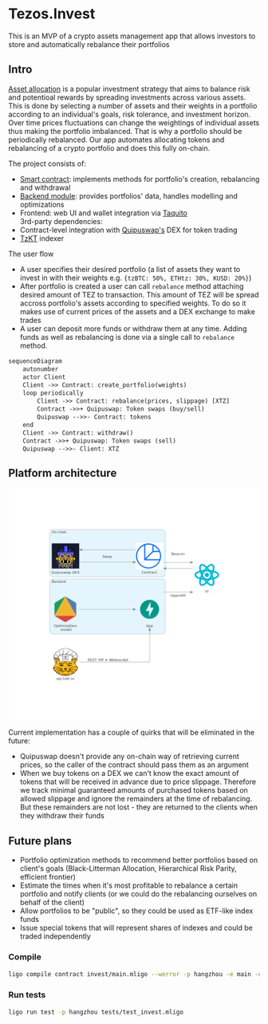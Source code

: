 # Tezos.Invest

This is an MVP of a crypto assets management app that allows investors to store and automatically rebalance their portfolios

## Intro

[Asset allocation](https://www.investopedia.com/terms/a/assetallocation.asp) is a popular investment strategy that aims to balance risk and potentioal rewards by spreading investments across various assets. This is done by selecting a number of assets and their weights in a portfolio according to an individual's goals, risk tolerance, and investment horizon. Over time prices fluctuations can change the weightings of individual assets thus making the portfolio imbalanced. That is why a portfolio should be periodically rebalanced. Our app automates allocating tokens and rebalancing of a crypto portfolio and does this fully on-chain. 

The project consists of:
 - [Smart contract](invest): implements methods for portfolio's creation, rebalancing and withdrawal
 - [Backend module](https://github.com/tezos-invest/etfs): provides portfolios' data, handles modelling and optimizations
 - Frontend: web UI and wallet integration via [Taquito](https://tezostaquito.io)  
3rd-party dependencies:
 - Contract-level integration with [Quipuswap's](https://quipuswap.com) DEX for token trading
 - [TzKT](https://tzkt.io) indexer

The user flow 
- A user specifies their desired portfolio (a list of assets they want to invest in with their weights e.g. `{tzBTC: 50%, ETHtz: 30%, KUSD: 20%}`)
- After portfolio is created a user can call `rebalance` method attaching desired amount of TEZ to transaction. This amount of TEZ will be spread accross portfolio's assets according to specified weights. To do so it makes use of current prices of the assets and a DEX exchange to make trades
- A user can deposit more funds or withdraw them at any time. Adding funds as well as rebalancing is done via a single call to `rebalance` method.

```mermaid
sequenceDiagram
    autonumber
    actor Client
    Client ->> Contract: create_portfolio(weights)
    loop periodically
        Client ->> Contract: rebalance(prices, slippage) [XTZ]
        Contract ->>+ Quipuswap: Token swaps (buy/sell)
        Quipuswap -->>- Contract: tokens
    end
    Client ->> Contract: withdraw()
    Contract ->>+ Quipuswap: Token swaps (sell)
    Quipuswap -->>- Client: XTZ
```

## Platform architecture

<p align="center">
    <img src="docs/diagram.png">
</p>


Current implementation has a couple of quirks that will be eliminated in the future:
- Quipuswap doesn't provide any on-chain way of retrieving current prices, so the caller of the contract should pass them as an argument
- When we buy tokens on a DEX we can't know the exact amount of tokens that will be received in advance due to price slippage. Therefore we track minimal guaranteed amounts of purchased tokens based on allowed slippage and ignore the remainders at the time of rebalancing. But these remainders are not lost - they are returned to the clients when they withdraw their funds

## Future plans

- Portfolio optimization methods to recommend better portfolios based on client's goals (Black-Litterman Allocation, Hierarchical Risk Parity, efficient frontier)
- Estimate the times when it's most profitable to rebalance a certain portfolio and notify clients (or we could do the rebalancing ourselves on behalf of the client)
- Allow portfolios to be "public", so they could be used as ETF-like index funds
- Issue special tokens that will represent shares of indexes and could be traded independently


### Compile

```bash
ligo compile contract invest/main.mligo --werror -p hangzhou -e main -o invest.tz
```

### Run tests

```bash
ligo run test -p hangzhou tests/test_invest.mligo
```
